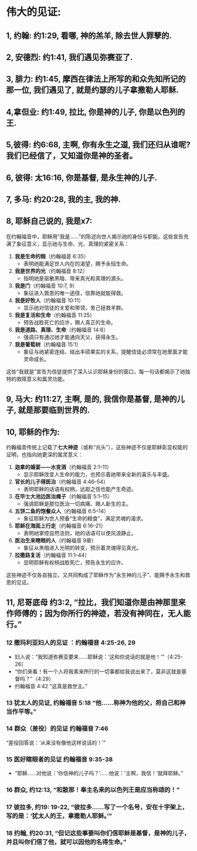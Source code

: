 # 伟大的见证:

## 1, 约翰: 约1:29, 看哪, 神的羔羊, 除去世人罪孽的.

## 2, 安德烈: 约1:41, 我们遇见弥赛亚了.

## 3, 腓力: 约1:45, 摩西在律法上所写的和众先知所记的那一位, 我们遇见了, 就是约瑟的儿子拿撒勒人耶稣.

## 4,拿但业: 约1:49, 拉比, 你是神的儿子, 你是以色列的王.

## 5,彼得: 约6:68, 主啊, 你有永生之道, 我们还归从谁呢? 我们已经信了，又知道你是神的圣者。

## 6, 彼得: 太16:16, 你是基督, 是永生神的儿子.

## 7, 多马: 约20:28, 我的主, 我的神.

## 8, 耶稣自己说的, 我是x7:

在约翰福音中，耶稣用“我是……”的陈述向世人揭示祂的身份与职能。这些宣告充满了象征意义，显示祂与生命、光、真理的紧密关系：

1. **我是生命的粮**（约翰福音 6:35）
   - 表明祂能满足世人内在的渴望，赐予永恒生命。
2. **我是世界的光**（约翰福音 8:12）
   - 指明祂是驱散黑暗、带来真光和真理的源头。
3. **我是门**（约翰福音 10:7, 9）
   - 象征进入救恩的唯一途径，信靠祂就能得救。
4. **我是好牧人**（约翰福音 10:11）
   - 显示祂对信徒的关爱和带领，舍己拯救羊群。
5. **我是复活和生命**（约翰福音 11:25）
   - 预告战胜死亡的应许，赐人真正的生命。
6. **我是道路、真理、生命**（约翰福音 14:6）
   - 强调只有通过祂才能通向天父，获得永生。
7. **我是葡萄树**（约翰福音 15:1）
   - 象征与祂紧密连结、结出丰硕果实的关系，提醒信徒必须常在祂里面才能灵命成长。

这些“我就是”宣告为信徒提供了深入认识耶稣身份的窗口，每一句话都揭示了祂独特的救赎意义和属灵功能。

## 9, 马大: 约11:27, 主啊, 是的, 我信你是基督, 是神的儿子, 就是那要临到世界的.

## 10, 耶稣的作为:

约翰福音传统上记载了**七大神迹**（或称“兆头”），这些神迹不仅是耶稣彰显权能的证明，也指向祂更深的属灵意义：

1. **迦拿的婚宴——水变酒**（约翰福音 2:1–11）
   - 显示耶稣改变人生命的能力，也预示着祂带来全新的喜乐与丰盛。
2. **官长的儿子得医治**（约翰福音 4:46–54）
   - 表明耶稣的话语有权柄，远距之信也能产生奇迹。
3. **在毕士大池边医治瘫子**（约翰福音 5:1–15）
   - 强调耶稣是那位医治一切病痛、赐人新生的主。
4. **五饼二鱼的饱餐众人**（约翰福音 6:5–14）
   - 象征耶稣为世人预备“生命的粮食”，满足灵魂的渴求。
5. **耶稣在海面上行走**（约翰福音 6:16–21）
   - 表明祂掌控自然法则，祂的话语可以使风浪静止。
6. **医治生来瞎眼的人**（约翰福音 9章）
   - 象征从黑暗进入光明的转变，预示着灵魂得见真光。
7. **拉撒路复活**（约翰福音 11:1–44）
   - 显明耶稣有权柄战胜死亡，预告永生的应许。

这些神迹不仅各自独立，又共同构成了耶稣作为“永生神的儿子”、能赐予永生和救恩的见证。



## 11, 尼哥底母 约3:2, “拉比，我们知道你是由神那里来作师傅的；因为你所行的神迹，若没有神同在，无人能行。”

### 12 **撒玛利亚妇人的见证** ：约翰福音 4:25-26, 29

- 妇人说：“我知道弥赛亚要来……耶稣说：‘这和你说话的就是他！’”（4:25-26）
- “你们来看！有一个人将我素来所行的一切事都给我说出来了，莫非这就是基督吗？”（4:29）
- 约翰福音 4:42  “这真是救世主。”

### 13 犹太人的见证, 约翰福音 5:18 “他……称神为他的父，将自己和神当作平等。”

### 14 **群众（差役）的见证**     约翰福音 7:46

“差役回答说：‘从来没有像他这样说话的！’”

### 15 **医好瞎眼者的见证**     约翰福音 9:35-38

- “耶稣……对他说：‘你信神的儿子吗？’……他说：‘主啊，我信！’就拜耶稣。”

### 16 群众, 约12:13, “和散那！奉主名来的以色列王是应当称颂的！”

### 17 彼拉多, 约19: 19-22, “彼拉多……写了一个名号，安在十字架上，写的是：‘犹太人的王，拿撒勒人耶稣。’”

### 18 约翰, 约20:31, “但记这些事要叫你们信耶稣是基督，是神的儿子，并且叫你们信了他，就可以因他的名得生命。”